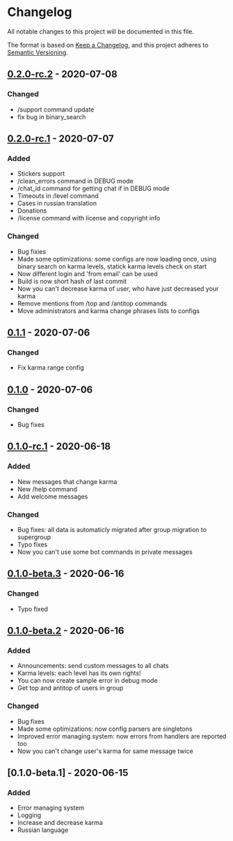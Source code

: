 # Changelog
All notable changes to this project will be documented in this file.

The format is based on [Keep a Changelog](https://keepachangelog.com/en/1.0.0/),
and this project adheres to [Semantic Versioning](https://semver.org/spec/v2.0.0.html).

## [0.2.0-rc.2] - 2020-07-08
### Changed
- /support command update
- fix bug in binary_search

## [0.2.0-rc.1] - 2020-07-07
### Added
- Stickers support
- /clean_errors command in DEBUG mode
- /chat_id command for getting chat if in DEBUG mode
- Timeouts in /level command
- Cases in russian translation
- Donations
- /license command with license and copyright info
### Changed
- Bug fixies
- Made some optimizations: some configs are now loading once, using binary search on karma levels, statick karma levels check on start
- Now different login and 'from email' can be used
- Build is now short hash of last commit
- Now you can't decrease karma of user, who have just decreased your karma
- Remove mentions from /top and /antitop commands
- Move administrators and karma change phrases lists to configs

## [0.1.1] - 2020-07-06
### Changed
- Fix karma range config

## [0.1.0] - 2020-07-06
### Changed
- Bug fixes

## [0.1.0-rc.1] - 2020-06-18
### Added
- New messages that change karma
- New /help command
- Add welcome messages
### Changed
- Bug fixes: all data is automaticly migrated after group migration to supergroup
- Typo fixes
- Now you can't use some bot commands in private messages

## [0.1.0-beta.3] - 2020-06-16
### Changed
- Typo fixed

## [0.1.0-beta.2] - 2020-06-16
### Added
- Announcements: send custom messages to all chats
- Karma levels: each level has its own rights!
- You can now create sample error in debug mode
- Get top and antitop of users in group
### Changed
- Bug fixes
- Made some optimizations: now config parsers are singletons
- Improved error managing system: now errors from handlers are reported too
- Now you can't change user's karma for same message twice
## [0.1.0-beta.1] - 2020-06-15
### Added
- Error managing system
- Logging
- Increase and decrease karma
- Russian language

[0.1.0-beta.2]: https://github.com/sandsbit/skarmabot/compare/v0.1.0-beta.1...v0.1.0-beta.2
[0.1.0-beta.3]: https://github.com/sandsbit/skarmabot/compare/v0.1.0-beta.2...v0.1.0-beta.3
[0.1.0-rc.1]: https://github.com/sandsbit/skarmabot/compare/v0.1.0-beta.3...v0.1.0-rc.1
[0.1.0]: https://github.com/sandsbit/skarmabot/compare/v0.1.0-rc.1...v0.1.0
[0.1.1]: https://github.com/sandsbit/skarmabot/compare/v0.1.0...v0.1.1
[0.2.0-rc.1]: https://github.com/sandsbit/skarmabot/compare/v0.1.1...v0.2.0-rc.1
[0.2.0-rc.2]: https://github.com/sandsbit/skarmabot/compare/v0.2.0-rc.1...v0.2.0-rc.2
